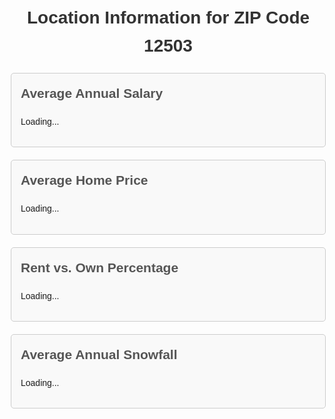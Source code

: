 <!DOCTYPE html>
<html lang="en">
<head>
    <meta charset="UTF-8">
    <meta name="viewport" content="width=device-width, initial-scale=1.0">
    <title>Location Information</title>
    <style>
        body {
            font-family: Arial, sans-serif;
            line-height: 1.6;
            margin: 20px;
        }
        .container {
            max-width: 800px;
            margin: auto;
        }
        h1 {
            text-align: center;
            color: #333;
        }
        .info {
            margin: 20px 0;
            padding: 15px;
            border: 1px solid #ccc;
            border-radius: 5px;
            background-color: #f9f9f9;
        }
        .info h2 {
            margin-top: 0;
            color: #555;
        }
    </style>
</head>
<body>
    <div class="container">
        <h1>Location Information for ZIP Code 12503</h1>
        <div class="info">
            <h2>Average Annual Salary</h2>
            <p id="salary">Loading...</p>
        </div>
        <div class="info">
            <h2>Average Home Price</h2>
            <p id="homePrice">Loading...</p>
        </div>
        <div class="info">
            <h2>Rent vs. Own Percentage</h2>
            <p id="rentOwn">Loading...</p>
        </div>
        <div class="info">
            <h2>Average Annual Snowfall</h2>
            <p id="snowfall">Loading...</p>
        </div>
    </div>
    <script>
        async function fetchData(zipCode) {
            // Placeholder for fetching real data
            const mockData = {
                salary: "$60,000",
                homePrice: "$300,000",
                rentOwn: "40% Rent / 60% Own",
                snowfall: "50 inches"
            };

            document.getElementById('salary').textContent = mockData.salary;
            document.getElementById('homePrice').textContent = mockData.homePrice;
            document.getElementById('rentOwn').textContent = mockData.rentOwn;
            document.getElementById('snowfall').textContent = mockData.snowfall;
        }

        fetchData("12503");
    </script>
</body>
</html>
